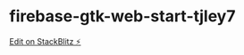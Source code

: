 # firebase-gtk-web-start-tjley7

[Edit on StackBlitz ⚡️](https://stackblitz.com/edit/firebase-gtk-web-start-tjley7)